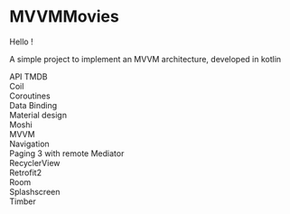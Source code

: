 # MVVMMovies

Hello !

A simple project to implement an MVVM architecture, developed in kotlin

API TMDB  
Coil  
Coroutines  
Data Binding  
Material design  
Moshi  
MVVM    
Navigation  
Paging 3 with remote Mediator   
RecyclerView  
Retrofit2  
Room  
Splashscreen  
Timber  
